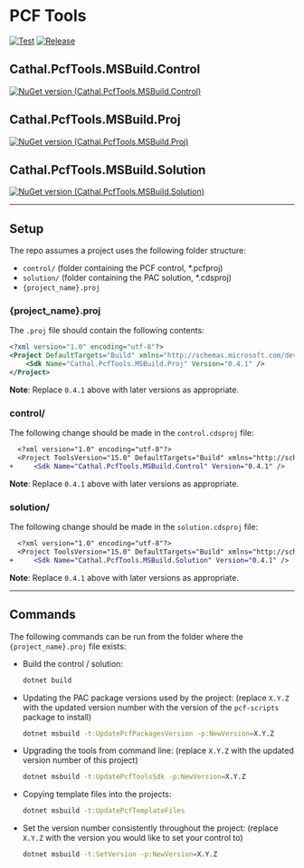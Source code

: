 # PCF Tools
[![Test](https://github.com/cathalnoonan/pcf-tools/actions/workflows/build.yml/badge.svg)](https://github.com/cathalnoonan/pcf-tools/actions/workflows/build.yml)
[![Release](https://github.com/cathalnoonan/pcf-tools/actions/workflows/release.yml/badge.svg)](https://github.com/cathalnoonan/pcf-tools/actions/workflows/release.yml)

## Cathal.PcfTools.MSBuild.Control
[![NuGet version (Cathal.PcfTools.MSBuild.Control)](https://img.shields.io/nuget/v/Cathal.PcfTools.MSBuild.Control.svg?style=flat-square&logo=nuget&label=NuGet:+Cathal.PcfTools.MSBuild.Control)](https://www.nuget.org/packages/Cathal.PcfTools.MSBuild.Control/)


## Cathal.PcfTools.MSBuild.Proj
[![NuGet version (Cathal.PcfTools.MSBuild.Proj)](https://img.shields.io/nuget/v/Cathal.PcfTools.MSBuild.Proj.svg?style=flat-square&logo=nuget&label=NuGet:+Cathal.PcfTools.MSBuild.Proj)](https://www.nuget.org/packages/Cathal.PcfTools.MSBuild.Proj/)

## Cathal.PcfTools.MSBuild.Solution
[![NuGet version (Cathal.PcfTools.MSBuild.Solution)](https://img.shields.io/nuget/v/Cathal.PcfTools.MSBuild.Solution.svg?style=flat-square&logo=nuget&label=NuGet:+Cathal.PcfTools.MSBuild.Solution)](https://www.nuget.org/packages/Cathal.PcfTools.MSBuild.Solution/)

---

## Setup

The repo assumes a project uses the following folder structure:
- `control/` (folder containing the PCF control, *.pcfproj)
- `solution/` (folder containing the PAC solution, *.cdsproj)
- `{project_name}.proj`

### {project_name}.proj

The `.proj` file should contain the following contents:

```xml
<?xml version="1.0" encoding="utf-8"?>
<Project DefaultTargets="Build" xmlns="http://schemas.microsoft.com/developer/msbuild/2003">
    <Sdk Name="Cathal.PcfTools.MSBuild.Proj" Version="0.4.1" />
</Project>
```

**Note**: Replace `0.4.1` above with later versions as appropriate.

### control/

The following change should be made in the `control.cdsproj` file:

```diff
  <?xml version="1.0" encoding="utf-8"?>
  <Project ToolsVersion="15.0" DefaultTargets="Build" xmlns="http://schemas.microsoft.com/developer/msbuild/2003">
+     <Sdk Name="Cathal.PcfTools.MSBuild.Control" Version="0.4.1" />
```

**Note**: Replace `0.4.1` above with later versions as appropriate.

### solution/

The following change should be made in the `solution.cdsproj` file:

```diff
  <?xml version="1.0" encoding="utf-8"?>
  <Project ToolsVersion="15.0" DefaultTargets="Build" xmlns="http://schemas.microsoft.com/developer/msbuild/2003">
+     <Sdk Name="Cathal.PcfTools.MSBuild.Solution" Version="0.4.1" />
```

**Note**: Replace `0.4.1` above with later versions as appropriate.

---

## Commands

The following commands can be run from the folder where the `{project_name}.proj` file exists:

- Build the control / solution:
  ```bash
  dotnet build
  ```

- Updating the PAC package versions used by the project:
  (replace `X.Y.Z` with the updated version number with the version of the `pcf-scripts` package to install)
  ```bash
  dotnet msbuild -t:UpdatePcfPackagesVersion -p:NewVersion=X.Y.Z
  ```

- Upgrading the tools from command line:
  (replace `X.Y.Z` with the updated version number of this project)
  ```bash
  dotnet msbuild -t:UpdatePcfToolsSdk -p:NewVersion=X.Y.Z
  ```

- Copying template files into the projects:
  ```bash
  dotnet msbuild -t:UpdatePcfTemplateFiles
  ```

- Set the version number consistently throughout the project:
  (replace `X.Y.Z` with the version you would like to set your control to)
  ```bash
  dotnet msbuild -t:SetVersion -p:NewVersion=X.Y.Z
  ```

